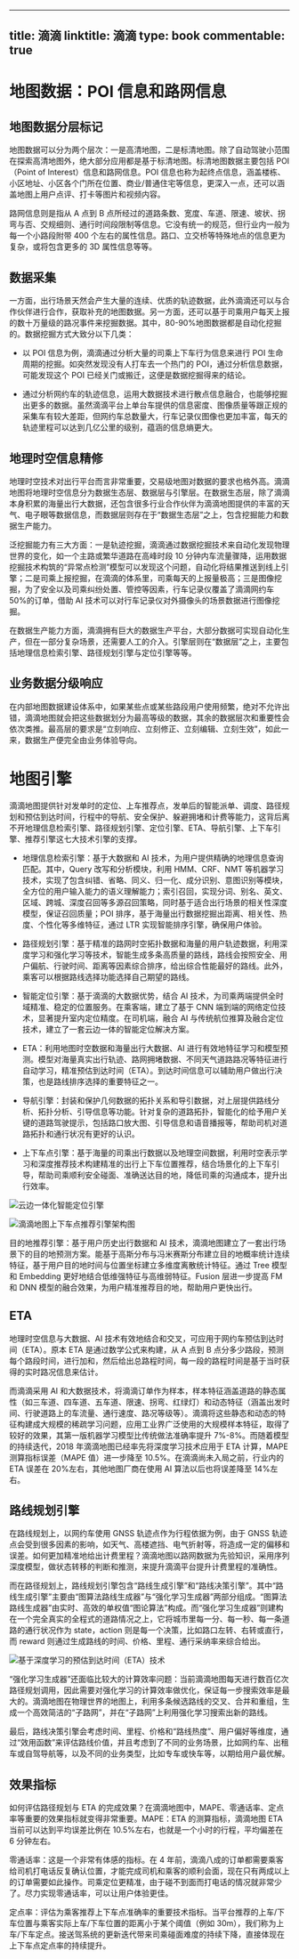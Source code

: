 
---
title: 滴滴
linktitle: 滴滴
type: book
commentable: true
---

# 地图数据：POI 信息和路网信息

## 地图数据分层标记

地图数据可以分为两个层次：一是高清地图，二是标清地图。除了自动驾驶小范围在探索高清地图外，绝大部分应用都是基于标清地图。标清地图数据主要包括 POI（Point of Interest）信息和路网信息。POI 信息也称为起终点信息，涵盖楼栋、小区地址、小区各个门所在位置、商业/普通住宅等信息，更深入一点，还可以涵盖地图上用户点评、打卡等图片和视频内容。

路网信息则是指从 A 点到 B 点所经过的道路条数、宽度、车道、限速、坡状、拐弯与否、交规细则、通行时间段限制等信息。它没有统一的规范，但行业内一般为每一个小路段附带 400 个左右的属性信息。路口、立交桥等特殊地点的信息更为复杂，或将包含更多的 3D 属性信息等等。

## 数据采集

一方面，出行场景天然会产生大量的连续、优质的轨迹数据，此外滴滴还可以与合作伙伴进行合作，获取补充的地图数据。另一方面，还可以基于司乘用户每天上报的数十万量级的路况事件来挖掘数据。其中，80-90%地图数据都是自动化挖掘的。数据挖掘方式大致分以下几类：

- 以 POI 信息为例，滴滴通过分析大量的司乘上下车行为信息来进行 POI 生命周期的挖掘。如突然发现没有人打车去一个热门的 POI，通过分析信息数据，可能发现这个 POI 已经关门或搬迁，这便是数据挖掘得来的结论。

- 通过分析网约车的轨迹信息，运用大数据技术进行散点信息融合，也能够挖掘出更多的数据。虽然滴滴平台上单台车提供的信息密度、图像质量等跟正规的采集车有较大差距，但网约车总数量大，行车记录仪图像也更加丰富，每天的轨迹里程可以达到几亿公里的级别，蕴涵的信息熵更大。

## 地理时空信息精修

地理时空技术对出行平台而言非常重要，交易级地图对数据的要求也格外高。滴滴地图将地理时空信息分为数据生态层、数据层与引擎层。在数据生态层，除了滴滴本身积累的海量出行大数据，还包含很多行业合作伙伴为滴滴地图提供的丰富的天气、电子眼等数据信息，而数据层则存在于“数据生态层”之上，包含挖掘能力和数据生产能力。

泛挖掘能力有三大方面：一是轨迹挖掘，滴滴通过数据挖掘技术来自动化发现物理世界的变化，如一个主路或繁华道路在高峰时段 10 分钟内车流量骤降，运用数据挖掘技术构筑的“异常点检测”模型可以发现这个问题，自动化将结果推送到线上引擎；二是司乘上报挖掘，在滴滴的体系里，司乘每天的上报量极高；三是图像挖掘，为了安全以及司乘纠纷处置、管控等因素，行车记录仪覆盖了滴滴网约车 50%的订单，借助 AI 技术可以对行车记录仪对外摄像头的场景数据进行图像挖掘。

在数据生产能力方面，滴滴拥有巨大的数据生产平台，大部分数据可实现自动化生产，但在一部分复杂场景，还需要人工的介入。引擎层则在“数据层”之上，主要包括地理信息检索引擎、路径规划引擎与定位引擎等等。

## 业务数据分级响应

在内部地图数据建设体系中，如果某些点或某些路段用户使用频繁，绝对不允许出错，滴滴地图就会把这些数据划分为最高等级的数据，其余的数据层次和重要性会依次类推。最高层的要求是“立刻响应、立刻修正、立刻编辑、立刻生效”，如此一来，数据生产便完全由业务体验导向。

# 地图引擎

滴滴地图提供针对发单时的定位、上车推荐点，发单后的智能派单、调度、路径规划和预估到达时间，行程中的导航、安全保护、躲避拥堵和计费等能力，这背后离不开地理信息检索引擎、路径规划引擎、定位引擎、ETA、导航引擎、上下车引擎、推荐引擎这七大技术引擎的支撑。

- 地理信息检索引擎：基于大数据和 AI 技术，为用户提供精确的地理信息查询匹配。其中，Query 改写和分析模块，利用 HMM、CRF、NMT 等机器学习技术，实现了包含纠错、省略、同义、归一化、成分识别、意图识别等模块，全方位的用户输入能力的语义理解能力；索引召回，实现分词、别名、英文、区域、跨城、深度召回等多源召回策略，同时基于适合出行场景的相关性深度模型，保证召回质量；POI 排序，基于海量出行数据挖掘出距离、相关性、热度、个性化等多维特征，通过 LTR 实现智能排序引擎，确保用户体验。

- 路径规划引擎：基于精准的路网时空拓扑数据和海量的用户轨迹数据，利用深度学习和强化学习等技术，智能生成多条高质量的路线，路线会按照安全、用户偏航、行驶时间、距离等因素综合排序，给出综合性能最好的路线。此外，乘客可以根据路线选择功能选择自己期望的路线。

- 智能定位引擎：基于滴滴的大数据优势，结合 AI 技术，为司乘两端提供全时域精准、稳定的位置服务。在乘客端，建立了基于 CNN 端到端的网络定位技术，显著提升室内定位精度。在司机端，融合 AI 与传统航位推算及融合定位技术，建立了一套云边一体的智能定位解决方案。

- ETA：利用地图时空数据和海量出行大数据、AI 进行有效地特征学习和模型预测。模型对海量真实出行轨迹、路网拥堵数据、不同天气道路路况等特征进行自动学习，精准预估到达时间（ETA）。到达时间信息可以辅助用户做出行决策，也是路线排序选择的重要特征之一。

- 导航引擎：封装和保护几何数据的拓扑关系和导引数据，对上层提供路线分析、拓扑分析、引导信息等功能。针对复杂的道路拓扑，智能化的给予用户关键的道路驾驶提示，包括路口放大图、引导信息和语音播报等，帮助司机对道路拓扑和通行状况有更好的认识。

- 上下车点引擎：基于海量的司乘出行数据以及地理空间数据，利用时空表示学习和深度推荐技术构建精准的出行上下车位置推荐，结合场景化的上下车引导，帮助司乘顺利安全碰面、准确送达目的地，降低司乘的沟通成本，提升出行效率。

![云边一体化智能定位引擎](https://assets.ng-tech.icu/superbed/2021/07/26/60fe38df5132923bf8bc8ee6.jpg)

![滴滴地图上下车点推荐引擎架构图](https://assets.ng-tech.icu/superbed/2021/07/26/60fe38f35132923bf8bcc3d5.jpg)

目的地推荐引擎：基于用户历史出行数据和 AI 技术，滴滴地图建立了一套出行场景下的目的地预测方案。能基于高斯分布与冯米赛斯分布建立目的地概率统计连续特征，基于用户目的地时间与位置坐标建立多维度离散统计特征。通过 Tree 模型和 Embedding 更好地结合低维强特征与高维弱特征。Fusion 层进一步提高 FM 和 DNN 模型的融合效果，为用户精准推荐目的地，帮助用户更快出行。

## ETA

地理时空信息与大数据、AI 技术有效地结合和交叉，可应用于网约车预估到达时间（ETA）。原本 ETA 是通过数学公式来构建，从 A 点到 B 点分多少路段，预测每个路段时间，进行加和，然后给出总路程时间，每一段的路程时间是基于当时获得的实时路况信息来估计。

而滴滴采用 AI 和大数据技术，将滴滴订单作为样本，样本特征涵盖道路的静态属性（如三车道、四车道、五车道、限速、拐弯、红绿灯）和动态特征（涵盖出发时间、行驶道路上的车流量、通行速度、路况等级等）。滴滴将这些静态和动态的特征构建成大规模的稀疏学习问题，应用工业界广泛使用的大规模样本特征，取得了较好的效果，其第一版机器学习模型比传统做法准确率提升 7%-8%。而随着模型的持续迭代，2018 年滴滴地图已经率先将深度学习技术应用于 ETA 计算，MAPE 测算指标误差（MAPE 值）进一步降至 10.5%。在滴滴尚未入局之前，行业内的 ETA 误差在 20%左右，其他地图厂商在使用 AI 算法以后也将误差降至 14%左右。

## 路线规划引擎

在路线规划上，以网约车使用 GNSS 轨迹点作为行程依据为例，由于 GNSS 轨迹点会受到很多因素的影响，如天气、高楼遮挡、电气折射等，将造成一定的偏移和误差。如何更加精准地给出计费里程？滴滴地图以路网数据为先验知识，采用序列深度模型，做状态转移的判断和推测，来提升滴滴平台提升计费里程的准确性。

而在路径规划上，路线规划引擎包含“路线生成引擎”和“路线决策引擎”。其中“路线生成引擎”主要由“图算法路线生成器”与“强化学习生成器”两部分组成。“图算法路线生成器”由实时、高效的单权值“图论算法”构成。而“强化学习生成器”则建构在一个完全真实的全程式的道路情况之上，它将城市里每一分、每一秒、每一条道路的通行状况作为 state，action 则是每一个决策，比如路口左转、右转或直行，而 reward 则通过生成路线的时间、价格、里程、通行采纳率来综合给出。

![基于深度学习的预估到达时间（ETA）技术](https://assets.ng-tech.icu/superbed/2021/07/26/60fe393c5132923bf8bd7fc2.jpg)

“强化学习生成器”还面临比较大的计算效率问题：当前滴滴地图每天进行数百亿次路径规划调用，因此需要对强化学习的计算效率做优化，保证每一步搜索效率是最大的。滴滴地图在物理世界的地图上，利用多条候选路线的交叉、合并和重组，生成一个高效简洁的“子路网”，并在“子路网”上利用强化学习搜索出新的路线。

最后，路线决策引擎会考虑时间、里程、价格和“路线热度”、用户偏好等维度，通过“效用函数”来评估路线价值，并且考虑到了不同的业务场景，比如网约车、出租车或自驾导航等，以及不同的业务类型，比如专车或快车等，以期给用户最优解。

## 效果指标

如何评估路径规划与 ETA 的完成效果？在滴滴地图中，MAPE、零通话率、定点率等重要的效果指标就变得非常重要。MAPE：ETA 的测算指标，滴滴地图 ETA 当前可以达到平均误差比例在 10.5%左右，也就是一个小时的行程，平均偏差在 6 分钟左右。

零通话率：这是一个非常有体感的指标。在 4 年前，滴滴八成的订单都需要乘客给司机打电话反复确认位置，才能完成司机和乘客的顺利会面，现在只有两成以上的订单需要如此操作。司乘定位更精准，由于碰不到面而打电话的情况就非常少了。尽力实现零通话率，可以让用户体验更佳。

定点率：评估为乘客推荐上下车点准确率的重要技术指标。当平台推荐的上车/下车位置与乘客实际上车/下车位置的距离小于某个阈值（例如 30m），我们称为上车/下车定点。接送驾系统的更新迭代带来司乘碰面难度的持续下降，直接体现在上下车点定点率的持续提升。

    